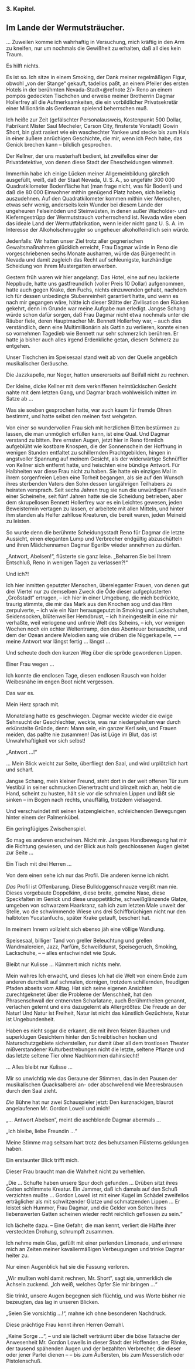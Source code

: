 <h3>3. Kapitel.</h3>
<h2>Im Lande der Wermutsträucher.</h2>

… Zuweilen komme ich wahrhaftig in Versuchung, mich kräftig in den Arm zu
kneifen, nur um nochmals die Gewißheit zu erhalten, daß all dies kein Traum.

Es hilft nichts.

Es ist so. Ich sitze in einem Smoking, der Dank meiner regelmäßigen Figur,
obwohl „von der Stange“ gekauft, tadellos paßt, an einem Pfeiler des ersten
Hotels in der berühmten Nevada-Stadt<@refnote 2/> Reno an einem pompös
gedeckten Tischchen und erweise meiner Brotherrin Dagmar Hollerfrey all die
Aufmerksamkeiten, die ein vorbildlicher Privatsekretär einer Millionärin als
Gentleman spielend beherrschen muß.

Ich heiße zur Zeit (gefälschter Personalausweis, Kostenpunkt 500 Dollar,
Fabrikant Mister Saul Mecheler, Carson City, finsterste Vorstadt) Gowin Short,
bin glatt rasiert wie ein waschechter Yankee und stecke bis zum Hals in einer
äußere anrüchigen Geschichte, die mir, wenn ich Pech habe, das Genick brechen
kann – bildlich gesprochen.

Der Kellner, der uns musterhaft bedient, ist zweifellos einer der
Privatdetektive, von denen diese Stadt der Ehescheidungen wimmelt.

Immerhin habe ich einige Lücken meiner Allgemeinbildung gänzlich ausgefüllt,
weiß, daß der Staat Nevada, U. S. A., so ungefähr 300 000 Quadratkilometer
Bodenfläche hat (man frage nicht, was für Boden!) und daß die 80 000 Einwohner
mithin genügend Platz haben, sich beliebig auszudehnen. Auf den
Quadratkilometer kommen mithin vier Menschen, etwas sehr wenig, anderseits kein
Wunder bei diesem Lande der ungeheuren Felseinöden und Steinwüsten, in denen
außer Wacholder- und Kieferngestrüpp der Wermutstrauch vorherrschend ist.
Nevada wäre eben das ideale Land der Wermutfabrikation, wenn leider nicht ganz
U. S. A. im Interesse der Alkoholschmuggler so ungeheuer alkoholfeindlich sein
würde.

Jedenfalls: Wir hatten unser Ziel trotz aller gegnerischen Gewaltsmaßnahmen
glücklich erreicht, Frau Dagmar würde in Reno die vorgeschriebenen sechs Monate
ausharren, würde das Bürgerrecht in Nevada und damit zugleich das Recht auf
schleunigste, kurzhändige Scheidung von ihrem Mustergatten erwerben.

Gestern früh waren wir hier angelangt. Das Hotel, eine auf neu lackierte
Neppbude, hatte uns gastfreundlich (voller Preis 10 Dollar) aufgenommen, hatte
auch gegen Krake, den Fuchs, nichts einzuwenden gehabt, nachdem ich für dessen
unbedingte Stubenreinheit garantiert hatte, und wenn es nach mir gegangen wäre,
hätte ich dieser Stätte der Zivilisation den Rücken gekehrt, denn im Grunde war
meine Aufgabe nun erledigt. Jangse Schang würde schon dafür sorgen, daß Frau
Dagmar nicht etwa nochmals unter die Räuber fiele, deren Hauptmacher Mr.
Bennett Hollerfrey war, – auch dies verständlich, denn eine Multimillionärin
als Gattin zu verlieren, konnte einen so vornehmen Tagedieb wie Bennett nur
sehr schmerzlich berühren. Er hatte ja bisher auch alles irgend Erdenkliche
getan, diesem Schmerz zu entgehen.

Unser Tischchen im Speisesaal stand weit ab von der Quelle angeblich
musikalischer Geräusche.

Die Jazzkapelle, nur Neger, hatten unsererseits auf Beifall nicht zu rechnen.

Der kleine, dicke Kellner mit dem verkniffenen heimtückischen Gesicht nahte mit
dem letzten Gang, und Dagmar brach wohlweislich mitten im Satze ab …

Was sie soeben gesprochen hatte, war auch kaum für fremde Ohren bestimmt, und
hatte selbst den meinen fast wehgetan.

Von einer so wundervollen Frau sich mit herzlichen Bitten bestürmen zu lassen,
die man unmöglich erfüllen kann, ist eine Qual. Und Dagmar verstand zu bitten.
Ihre ernsten Augen, jetzt hier in Reno förmlich aufgeblüht wie kostbare
Knospen, die der Sonnenschein der Hoffnung in wenigen Stunden entfaltet zu
schillernden Prachtgebilden, hingen in angstvoller Spannung auf meinem Gesicht,
als der widerwärtige Schnüffler von Kellner sich entfernt hatte, und heischten
eine bündige Antwort. Für Halbheiten war diese Frau nicht zu haben. Sie hatte
ein einziges Mal in ihrem sorgenfreien Leben eine Torheit begangen, als sie auf
den Wunsch ihres sterbenden Vaters den Sohn dessen langjährigen Teilhabers zu
heiraten versprach. Seit sechs Jahren trug sie nun die unwürdigen Fesseln einer
Scheinehe, seit fünf Jahren hatte sie die Scheidung betrieben, aber dem
skrupellosen Bennett Hollerfrey war es ein Leichtes gewesen, jeden Beweistermin
vertagen zu lassen, er arbeitete mit allen Mitteln, und hinter ihm standen als
Helfer zahllose Kreaturen, die bereit waren, jeden Meineid zu leisten.

So wurde denn die berühmte Scheidungsstadt Reno für Dagmar die letzte Aussicht,
einen eleganten Lump und Verbrecher endgültig abzuschütteln und ihren
Mädchennamen Dagmar Egerlöv wieder annehmen zu dürfen.

„Antwort, Abelsen!“, flüsterte sie ganz leise. „Beharren Sie bei Ihrem
Entschluß, Reno in wenigen Tagen zu verlassen?!“

Und ich?!

Ich hier inmitten geputzter Menschen, übereleganter Frauen, von denen gut drei
Viertel nur zu demselben Zweck die Öde dieser aufgeplusterten „Großstadt“
ertrugen, – ich hier in einer Umgebung, die mich bedrückte, traurig stimmte,
die mir das Mark aus den Knochen sog und das Hirn zerpulverte, – ich wie ein
Narr herausgeputzt in Smoking und Lackschuhen, Seidensocken, blütenweißer
Hemdbrust, – ich hineingestellt in eine mir verhaßte, weil verlogene und
unfreie Welt des Scheins, – ich, vor wenigen Wochen noch ein echter
Weltentramp, den das Abenteuer berauschte, und dem der Ozean andere Melodien
sang wie drüben die Niggerkapelle, – – meine Antwort war längst fertig … längst
…

Und scheute doch den kurzen Weg über die spröde gewordenen Lippen.

Einer Frau wegen …

Ich konnte die endlosen Tage, diesen endlosen Rausch von holder Weibesnähe im
engen Boot nicht vergessen.

Das war es.

Mein Herz sprach mit.

Monatelang hatte es geschwiegen. Dagmar weckte wieder die ewige Sehnsucht der
Geschlechter, weckte, was nur niedergehalten war durch erkünstelte Gründe,
denn: Mann sein, ein ganzer Kerl sein, und Frauen meiden, das paßte nie
zusammen! Das ist Lüge im Blut, das ist Unwahrhaftigkeit vor sich selbst!

„Antwort …!“

… Mein Blick weicht zur Seite, überfliegt den Saal, und wird urplötzlich hart
und scharf.

Jangse Schang, mein kleiner Freund, steht dort in der weit offenen Tür zum
Vestibül in seiner schmucken Dienertracht und blinzelt mich an, hebt die Hand,
scheint zu husten, hält sie vor die schmalen Lippen und läßt sie sinken – im
Bogen nach rechts, unauffällig, trotzdem vielsagend.

Und verschwindet mit seinen katzengleichen, schleichenden Bewegungen hinter
einem der Palmenkübel.

Ein geringfügiges Zwischenspiel.

So mag es anderen erscheinen. Nicht mir. Jangses Handbewegung hat mir die
Richtung gewiesen, und der Blick aus halb geschlossenen Augen gleitet zur Seite
…

Ein Tisch mit drei Herren …

Von dem einen sehe ich nur das Profil. Die anderen kenne ich nicht.

*Das* Profil ist Offenbarung. Diese Bulldoggenschnauze vergißt man nie. Dieses
vorgebaute Doppelkinn, diese breite, gemeine Nase, diese Speckfalten im Genick
und diese unappetitliche, schweißglänzende Glatze, umgeben von schwarzem
Haarkranz, sah ich zum letzten Male unweit der Stelle, wo die schwimmende Wiese
uns drei Schiffbrüchigen nicht nur den halbtoten Yucatanfuchs, später Krake
getauft, beschert hat.

In meinem Innern vollzieht sich ebenso jäh eine völlige Wandlung.

Speisesaal, billiger Tand von greller Beleuchtung und grellen Wandmalereien,
Jazz, Parfüm, Schweißdunst, Speisegeruch, Smoking, Lackschuhe, – – alles
entschwindet wie Spuk.

Bleibt nur Kulisse … Kümmert mich nichts mehr.

Mein wahres Ich erwacht, und dieses Ich hat die Welt von einem Ende zum anderen
durcheilt auf schmalen, dornigen, trotzdem schillernden, freudigen Pfaden
abseits vom Alltag. Hat sich seine eigenen Ansichten zurechtgeknetet über die
Probleme der Menschheit, hat den Phrasenschwall der entnervten Scharlatane,
auch Berühmtheiten genannt, verlachen gelernt und eins dazugelernt als
Allergrößtes: Die Freude an der Natur! Und Natur ist Freiheit, Natur ist nicht
das künstlich Gezüchtete, Natur ist Ungebundenheit.

Haben es nicht sogar die erkannt, die mit ihren feisten Bäuchen und superklugen
Gesichtern hinter den Schreibtischen hocken und Naturschutzgebiete
sicherstellen, nur damit über all dem trostlosen Theater mißverstandener
Kulturbestrebungen nicht die letzte, seltene Pflanze und das letzte seltene
Tier ohne Nachkommen dahinsiecht!

… Alles bleibt nur Kulisse …

Mir so unwichtig wie das Geraune der Stimmen, das in den Pausen der
musikalischen Quacksalberei an- oder abschwellend wie Meeresbrausen durch den
Saal zieht.

*Die* Bühne hat nur zwei Schauspieler jetzt: Den kurznackigen, blaurot
angelaufenen Mr. Gordon Lowell und mich!

„… Antwort Abelsen“, meint die aschblonde Dagmar abermals …

„Ich bleibe, liebe Freundin …“

Meine Stimme mag seltsam hart trotz des behutsamen Flüsterns geklungen haben.

Ein erstaunter Blick trifft mich.

Dieser Frau braucht man die Wahrheit nicht zu verhehlen.

„Die … Schufte haben unsere Spur doch gefunden … Drüben sitzt ihres Gatten
schlimmste Kreatur. Ein Jammer, daß ich damals auf den Schuß verzichten mußte …
Gordon Lowell ist mit einer Kugel im Schädel zweifellos erträglicher als mit
schwitzender Glatze und schmatzenden Lippen … Er leistet sich Hummer, Frau
Dagmar, und die Gelder von Seiten Ihres liebenswerten Gatten scheinen wieder
recht reichlich geflossen zu sein.“

Ich lächelte dazu. – Eine Gefahr, die man kennt, verliert die Hälfte ihrer
versteckten Drohung, schrumpft zusammen.

Ich nehme mein Glas, gefüllt mit einer perlenden Limonade, und erinnere mich an
Zeiten meiner kavaliermäßigen Verbeugungen und trinke Dagmar heiter zu.

Nur einen Augenblick hat sie die Fassung verloren.

„Wir mußten wohl damit rechnen, Mr. Short“, sagt sie, unmerklich die Achseln
zuckend. „Ich weiß, welches Opfer Sie mir bringen …“

Sie trinkt, unsere Augen begegnen sich flüchtig, und was Worte bisher nie
bezeugten, das lag in unseren Blicken.

„Seien Sie vorsichtig …!“, mahne ich ohne besonderen Nachdruck.

Diese prächtige Frau kennt ihren Herren Gemahl.

„Keine Sorge …“, – und sie lächelt verträumt über die böse Tatsache der
Anwesenheit Mr. Gordon Lowells in dieser Stadt der Hoffenden, der Ränke, der
tausend spähenden Augen und der bezahlten Verbrecher, die dieser oder jener
Partei dienen – – bis zum Äußersten, bis zum Messerstich oder Pistolenschuß.


